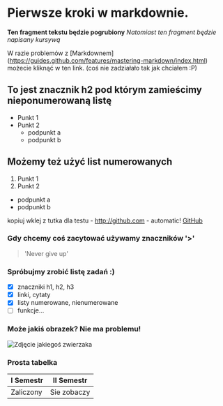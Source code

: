 # Pierwsze kroki w markdownie. 
**Ten fragment tekstu będzie pogrubiony**
*Natomiast ten fragment będzie napisany kursywą*

W razie problemów z [Markdownem] (https://guides.github.com/features/mastering-markdown/index.html) możecie kliknąć w ten link. (coś nie zadziałało tak jak chciałem :P)

## To jest znacznik h2 pod którym zamieścimy nieponumerowaną listę
* Punkt 1
* Punkt 2
  * podpunkt a
  * podpunkt b

## Możemy też użyć list numerowanych
1. Punkt 1
2. Punkt 2
  * podpunkt a
  * podpunkt b

kopiuj wklej z tutka dla testu -
http://github.com - automatic!
[GitHub](http://github.com) 


### Gdy chcemy coś zacytować używamy znaczników '>'
> 'Never give up'

### Spróbujmy zrobić listę zadań :)
- [x] znaczniki h1, h2, h3
- [x] linki, cytaty
- [x] listy numerowane, nienumerowane
- [ ] funkcje...

### Może jakiś obrazek? Nie ma problemu!
![Zdjęcie jakiegoś zwierzaka](http://static.mailchimp.com/web/brand-assets/Freddie_OG.png)

### Prosta tabelka 
I Semestr | II Semestr 
--------- | ----------
 Zaliczony | Sie zobaczy






